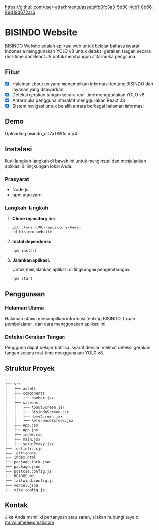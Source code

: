 
https://github.com/user-attachments/assets/fb0fc3a3-5d80-4cb1-8b66-89d19d672aa6

# BISINDO Website

BISINDO Website adalah aplikasi web untuk belajar bahasa isyarat Indonesia menggunakan YOLO v8 untuk deteksi gerakan tangan secara real-time dan React JS untuk membangun antarmuka pengguna.

## Fitur

- [x] Halaman about us yang menampilkan informasi tentang BISINDO dan layanan yang ditawarkan
- [x] Deteksi gerakan tangan secara real-time menggunakan YOLO v8
- [x] Antarmuka pengguna interaktif menggunakan React JS
- [x] Sistem navigasi untuk beralih antara berbagai halaman informasi

## Demo
Uploading bisindo_cD7aTWGq.mp4

## Instalasi

Ikuti langkah-langkah di bawah ini untuk menginstal dan menjalankan aplikasi di lingkungan lokal Anda.

### Prasyarat

- Node.js
- npm atau yarn

### Langkah-langkah

1. **Clone repository ini:**

   ```bash
   git clone <URL-repository-Anda>
   cd bisindo-website
   ```

2. **Instal dependensi:**

   ```bash
   npm install
   ```

3. **Jalankan aplikasi:**

   Untuk menjalankan aplikasi di lingkungan pengembangan:

   ```bash
   npm start
   ```

## Penggunaan

### Halaman Utama

Halaman utama menampilkan informasi tentang BISINDO, tujuan pembelajaran, dan cara menggunakan aplikasi ini.

### Deteksi Gerakan Tangan

Pengguna dapat belajar bahasa isyarat dengan melihat deteksi gerakan tangan secara real-time menggunakan YOLO v8.

## Struktur Proyek

```bash
.
├── src
│   ├── assets
│   ├── components
│   │   ├── Navbar.jsx
│   ├── screens
│   │   ├── AboutScreen.jsx
│   │   ├── BisindoScreen.jsx
│   │   ├── HomeScreen.jsx
│   │   ├── ReferenceScreen.jsx
│   ├── App.css
│   ├── App.jsx
│   ├── index.css
│   ├── main.jsx
│   ├── setupProxy.jsx
├── .eslintrc.cjs
├── .gitignore
├── index.html
├── package-lock.json
├── package.json
├── postcss.config.js
├── README.md
├── tailwind.config.js
├── vercel.json
├── vite.config.js
```

## Kontak

Jika Anda memiliki pertanyaan atau saran, silakan hubungi saya di mr.volumee@gmail.com
